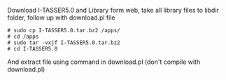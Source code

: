 Download I-TASSER5.0 and Library form web, take all library files to libdir folder, follow up with download.pl file

```
# sudo cp I-TASSER5.0.tar.bz2 /apps/
# cd /apps
# sudo tar -vxjf I-TASSER5.0.tar.bz2
# cd I-TASSER5.0
```

And extract file using command in download.pl (don't compile with download.pl) 
